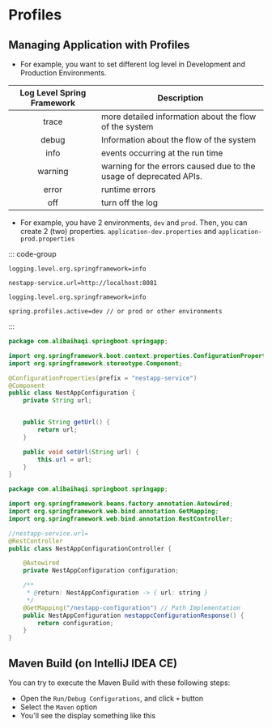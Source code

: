 # Profiles

## Managing Application with Profiles

- For example, you want to set different log level in Development and Production Environments.

| Log Level Spring Framework | Description                                                        |
|:--------------------------:|--------------------------------------------------------------------|
|            trace           | more detailed information about the flow of the system             |
|            debug           | Information about the flow of the system                           |
|            info            | events occurring at the run time                                   |
|           warning          | warning for the errors caused due to the usage of deprecated APIs. |
|            error           | runtime errors                                                     |
|             off            | turn off the log                                                   |

- For example, you have 2 environments, `dev` and `prod`. Then, you can create 2 (two) properties. `application-dev.properties` and `application-prod.properties`

::: code-group
```properties [application-dev.properties]
logging.level.org.springframework=info

nestapp-service.url=http://localhost:8081
```

```properties [application-prod.properties]
logging.level.org.springframework=info
```

```properties [application.properties]
spring.profiles.active=dev // or prod or other environments
```
:::

```java [NestAppConfiguration]
package com.alibaihaqi.springboot.springapp;

import org.springframework.boot.context.properties.ConfigurationProperties;
import org.springframework.stereotype.Component;

@ConfigurationProperties(prefix = "nestapp-service")
@Component
public class NestAppConfiguration {
    private String url;


    public String getUrl() {
        return url;
    }

    public void setUrl(String url) {
        this.url = url;
    }
}

```

```java [NestAppConfigurationController]
package com.alibaihaqi.springboot.springapp;

import org.springframework.beans.factory.annotation.Autowired;
import org.springframework.web.bind.annotation.GetMapping;
import org.springframework.web.bind.annotation.RestController;

//nestapp-service.url=
@RestController
public class NestAppConfigurationController {

    @Autowired
    private NestAppConfiguration configuration;

    /**
     * @return: NestAppConfiguration -> { url: string }
     */
    @GetMapping("/nestapp-configuration") // Path Implementation
    public NestAppConfiguration nestappcConfigurationResponse() {
        return configuration;
    }
}

```

## Maven Build (on IntelliJ IDEA CE)

You can try to execute the Maven Build with these following steps:
- Open the `Run/Debug Configurations`, and click `+` button
- Select the `Maven` option
- You'll see the display something like this